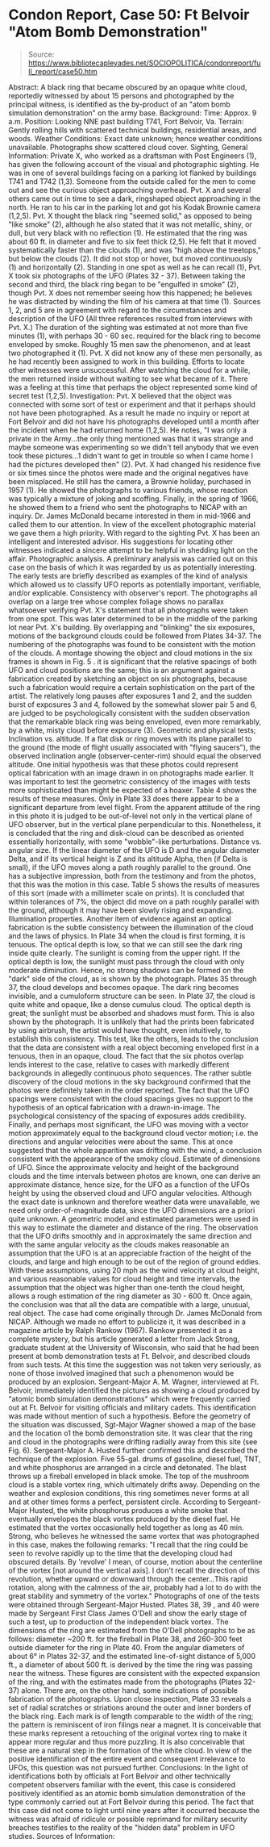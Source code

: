# Condon Report, Case 50: Ft Belvoir "Atom Bomb Demonstration"

> Source: https://www.bibliotecapleyades.net/SOCIOPOLITICA/condonreport/full_report/case50.htm

Abstract:
A black ring that became obscured by an opaque white cloud, reportedly witnessed by about 15 persons and photographed by the principal witness, is identified as the by-product of an "atom bomb simulation demonstration" on the army base.
Background:
Time: Approx. 9 a.m.
Position: Looking NNE past building T741, Fort Belvoir, Va.
Terrain: Gently rolling hills with scattered technical buildings, residential areas, and woods.
Weather Conditions: Exact date unknown; hence weather conditions unavailable. Photographs show scattered cloud cover.
Sighting, General Information:
Private X, who worked as a draftsman with Post Engineers (1), has given the following account of the visual and photographic sighting. He was in one of several buildings facing on a parking lot flanked by buildings T741 and T742 (1,3). Someone from the outside called for the men to come out and see the curious object approaching overhead. Pvt. X and several others came out in time to see a dark, ringshaped object approaching in the north. He ran to his car in the parking lot and got his Kodak Brownie camera (1,2,5).
Pvt. X thought the black ring "seemed solid," as opposed to being "like smoke" (2), although he also stated that it was not metallic, shiny, or dull, but very black with no reflection (1).
He estimated that the ring was about 60 ft. in diameter and five to six feet thick (2,5). He felt that it moved systematically faster than the clouds (1), and was "high above the treetops," but below the clouds (2). It did not stop or hover, but moved continuously (1) and horizontally (2). Standing in one spot as well as he can recall (1), Pvt. X took six photographs of the UFO (Plates 32 - 37). Between taking the second and third, the black ring began to be "engulfed in smoke" (2), though Pvt. X does not remember seeing how this happened; he believes he was distracted by winding the film of his camera at that time (1). Sources 1, 2, and 5 are in agreement with regard to the circumstances and description of the UFO (All three references resulted from interviews with Pvt. X.)
The duration of the sighting was estimated at not more than five minutes (1), with perhaps 30 - 60 sec. required for the black ring to become enveloped by smoke.
Roughly 15 men saw the phenomenon, and at least two photographed it (1). Pvt. X did not know any of these men personally, as he had recently been assigned to work in this building. Efforts to locate other witnesses were unsuccessful. After watching the cloud for a while, the men returned inside without waiting to see what became of it. There was a feeling at this time that perhaps the object represented some kind of secret test (1,2,5).
Investigation:
Pvt. X believed that the object was connected with some sort of test or experiment and that it perhaps should not have been photographed. As a result he made no inquiry or report at Fort Belvoir and did not have his photographs developed until a month after the incident when he had returned home (1,2,5). He notes, "I was only a private in the Army...the only thing mentioned was that it was strange and maybe someone was experimenting so we didn't tell anybody that we even took these pictures...1 didn't want to get in trouble so when I came home I had the pictures developed then" (2).
Pvt. X had changed his residence five or six times since the photos were made and the original negatives have been misplaced. He still has the camera, a Brownie holiday, purchased in 1957 (1). He showed the photographs to various friends, whose reaction was typically a mixture of joking and scoffing. Finally, in the spring of 1966, he showed them to a friend who sent the photographs to NICAP with an inquiry. Dr. James McDonald became interested in them in mid-1966 and called them to our attention. In view of the excellent photographic material we gave them a high priority.
With regard to the sighting Pvt. X has been an intelligent and interested advisor. His suggestions for locating other witnesses indicated a sincere attempt to be helpful in shedding light on the affair.
Photographic analysis. A preliminary analysis was carried out on this case on the basis of which it was regarded by us as potentially interesting. The early tests are briefly described as examples of the kind of analysis which allowed us to classify UFO reports as potentially important, verifiable, and/or explicable.
Consistency with observer's report. The photographs all overlap on a large tree whose complex foliage shows no parallax whatsoever verifying Pvt. X's statement that all photographs were taken from one spot. This was later determined to be in the middle of the parking lot near Pvt. X's building. By overlapping and "blinking" the six exposures, motions of the background clouds could be followed from Plates 34-37. The numbering of the photographs was found to be consistent with the motion of the clouds. A montage showing the object and cloud motions in the six frames is shown in Fig. 5 . it is significant that the relative spacings of both UFO and cloud positions are the same; this is an argument against a fabrication created by sketching an object on six photographs, because such a fabrication would require a certain sophistication on the part of the artist.
The relatively long pauses after exposures 1 and 2, and the sudden burst of exposures 3 and 4, followed by the somewhat slower pair 5 and 6, are judged to be psychologically consistent with the sudden observation that the remarkable black ring was being enveloped, even more remarkably, by a white, misty cloud before exposure (3).
Geometric and physical tests; Inclination vs. altitude. If a flat disk or ring moves with its plane parallel to the ground (the mode of flight usually associated with "flying saucers"), the observed inclination angle (observer-center-rim) should equal the observed altitude. One initial hypothesis was that these photos could represent optical fabrication with an image drawn in on photographs made earlier. It was important to test the geometric consistency of the images with tests more sophisticated than might be expected of a hoaxer. Table 4 shows the results of these measures.
Only in Plate 33 does there appear to be a significant departure from level flight. From the apparent attitude of the ring in this photo it is judged to be out-of-level not only in the vertical plane of UFO observer, but in the vertical plane perpendicular to this. Nonetheless, it is concluded that the ring and disk-cloud can be described as oriented essentially horizontally, with some "wobble"-like perturbations.
Distance vs. angular size. If the linear diameter of the UFO is D and the angular diameter Delta, and if its vertical height is Z and its altitude Alpha, then (if Delta is small),
if the UFO moves along a path roughly parallel to the ground. One has a subjective impression, both from the testimony and from the photos, that this was the motion in this case. Table 5 shows the results of measures of this sort (made with a millimeter scale on prints). It is concluded that within tolerances of 7%, the object did move on a path roughly parallel with the ground, although it may have been slowly rising and expanding.
Illumination properties. Another item of evidence against an optical fabrication is the subtle consistency between the illumination of the cloud and the laws of physics. In Plate 34 when the cloud is first forming, it is tenuous. The optical depth is low, so that we can still see the dark ring inside quite clearly. The sunlight is coming from the upper right. If the optical depth is low, the sunlight must pass through the cloud with only moderate diminution. Hence, no strong shadows can be formed on the "dark" side of the cloud, as is shown by the photograph.
Plates 35 through 37, the cloud develops and becomes opaque. The dark ring becomes invisible, and a cumuloform structure can be seen. In Plate 37, the cloud is quite white and opaque, like a dense cumulus cloud. The optical depth is great; the sunlight must be absorbed and shadows must form. This is also shown by the photograph.
It is unlikely that had the prints been fabricated by using airbrush, the artist would have thought, even intuitively, to establish this consistency. This test, like the others, leads to the conclusion that the data are consistent with a real object becoming enveloped first in a tenuous, then in an opaque, cloud.
The fact that the six photos overlap lends interest to the case, relative to cases with markedly different backgrounds in allegedly continuous photo sequences. The rather subtle discovery of the cloud motions in the sky background confirmed that the photos were definitely taken in the order reported. The fact that the UFO spacings were consistent with the cloud spacings gives no support to the hypothesis of an optical fabrication with a drawn-in-image. The psychological consistency of the spacing of exposures adds credibility.
Finally, and perhaps most significant, the UFO was moving with a vector motion approximately equal to the background cloud vector motion; i.e. the directions and angular velocities were about the same. This at once suggested that the whole apparition was drifting with the wind, a conclusion consistent with the appearance of the smoky cloud.
Estimate of dimensions of UFO. Since the approximate velocity and height of the background clouds and the time intervals between photos are known, one can derive an approximate distance, hence size, for the UFO as a function of the UFOs height by using the observed cloud and UFO angular velocities. Although the exact date is unknown and therefore weather data were unavailable, we need only order-of-magnitude data, since the UFO dimensions are a priori quite unknown. A geometric model and estimated parameters
were used in this way to estimate the diameter and distance of the ring. The observation that the UFO drifts smoothly and in approximately the same direction and with the same angular velocity as the clouds makes reasonable an assumption that the UFO is at an appreciable fraction of the height of the clouds, and large and high enough to be out of the region of ground eddies.
With these assumptions, using 20 mph as the wind velocity at cloud height, and various reasonable values for cloud height and time intervals, the assumption that the object was higher than one-tenth the cloud height, allows a rough estimation of the ring diameter as 30 - 600 ft. Once again, the conclusion was that all the data are compatible with a large, unusual, real object.
The case had come originally through Dr. James McDonald from NICAP. Although we made no effort to publicize it, it was described in a magazine article by Ralph Rankow (1967). Rankow presented it as a complete mystery, but his article generated a letter from Jack Strong, graduate student at the University of Wisconsin, who said that he had been present at bomb demonstration tests at Ft. Belvoir, and described clouds from such tests. At this time the suggestion was not taken very seriously, as none of those involved imagined that such a phenomenon would be produced by an explosion.
Sergeant-Major A. M. Wagner, interviewed at Ft. Belvoir, immediately identified the pictures as showing a cloud produced by "atomic bomb simulation demonstrations" which were frequently carried out at Ft. Belvoir for visiting officials and military cadets. This identification was made without mention of such a hypothesis. Before the geometry of the situation was discussed, Sgt-Major Wagner showed a map of the base and the location o1 the bomb demonstration site. It was clear that the ring and cloud in the photographs were drifting radially away from this site (see Fig. 6).
Sergeant-Major A. Husted further confirmed this and described the technique of the explosion. Five 55-gal. drums of gasoline, diesel fuel, TNT, and white phosphorus are arranged in a circle and detonated. The blast throws up a fireball enveloped in black smoke. The top of the mushroom cloud is a stable vortex ring, which ultimately drifts away. Depending on the weather and explosion conditions, this ring sometimes never forms at all and at other times forms a perfect, persistent circle. According to Sergeant-Major Husted, the white phosphorus produces a white smoke that eventually envelopes the black vortex produced by the diesel fuel. He estimated that the vortex occasionally held together as long as 40 min.
Strong, who believes he witnessed the same vortex that was photographed in this case, makes the following remarks: "I recall that the ring could be seen to revolve rapidly up to the time that the developing cloud had obscured details. By 'revolve' I mean, of course, motion about the centerline of the vortex [not around the vertical axis]. I don't recall the direction of this revolution, whether upward or downward through the center...This rapid rotation, along with the calmness of the air, probably had a lot to do with the great stability and symmetry of the vortex."
Photographs of one of the tests were obtained through Sergeant-Major Husted. Plates 38, 39 , and 40 were made by Sergeant First Class James O'Dell and show the early stage of such a test, up to production of the independent black vortex.
The dimensions of the ring are estimated from the O'Dell photographs to be as follows: diameter ~200 ft. for the fireball in Plate 38, and 260-300 feet outside diameter for the ring in Plate 40. From the angular diameters of about 6° in Plates 32-37, and the estimated line-of-sight distance of 5,000 ft., a diameter of about 500 ft. is derived by the time the ring was passing near the witness. These figures are consistent with the expected expansion of the ring, and with the estimates made from the photographs (Plates 32-37) alone.
There are, on the other hand, some indications of possible fabrication of the photographs. Upon close inspection, Plate 33 reveals a set of radial scratches or striations around the outer and inner borders of the black ring. Each mark is of length comparable to the width of the ring; the pattern is reminiscent of iron filings near a magnet. It is conceivable that these marks represent a retouching of the original vortex ring to make it appear more regular and thus more puzzling. It is also conceivable that these are a natural step in the formation of the white cloud. In view of the positive identification of the entire event and consequent irrelevance to UFOs, this question was not pursued further.
Conclusions:
In the light of identifications both by officials at Fort Belvoir and other technically competent observers familiar with the event, this case is considered positively identified as an atomic bomb simulation demonstration of the type commonly carried out at Fort Belvoir during this period.
The fact that this case did not come to light until nine years after it occurred because the witness was afraid of ridicule or possible reprimand for military security breaches testifies to the reality of the "hidden data" problem in UFO studies.
Sources of Information:
